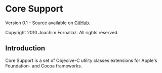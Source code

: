 Core Support
============

Version 0.1 - Source available on [GitHub](http://github.com/fjoachim/coresupport).

Copyright 2010 Joachim Fornallaz. All rights reserved.


Introduction
------------

Core Support is a set of Objecive-C utility classes extensions for Apple's Foundation- and Cocoa frameworks.
